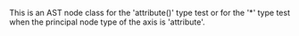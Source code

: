 This is an AST node class for the 'attribute()' type test or for the '*' type test when the principal node type of the axis is 'attribute'.